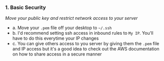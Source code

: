 
### **1. Basic Security**
*Move your public key and restrict network access to your server*
 - a. Move your `.pem` file off your desktop to `~/.ssh`
 - b. I'd recommend setting ssh access in inbound rules to `My IP`. You'll have to do this everytime your IP changes
 - c. You can give others access to you server by giving them the `.pem` file and IP access but it's a good idea to check out the AWS documentation on how to share access in a secure manner